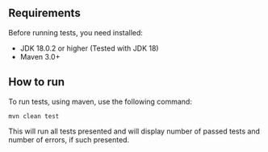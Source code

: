 ## Requirements 
Before running tests, you need installed:
- JDK 18.0.2 or higher (Tested with JDK 18)
- Maven 3.0+

## How to run
To run tests, using maven, use the following command:

    mvn clean test

This will run all tests presented and will display number of passed tests and number of errors, if such presented.

